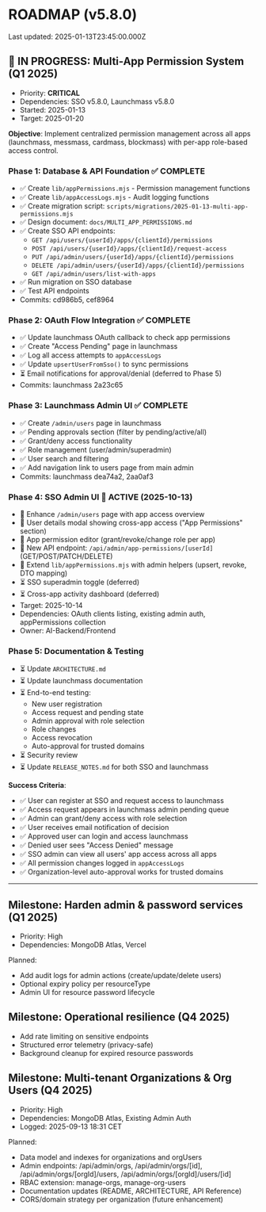 # ROADMAP (v5.8.0)

Last updated: 2025-01-13T23:45:00.000Z

## 🚧 IN PROGRESS: Multi-App Permission System (Q1 2025)
- Priority: **CRITICAL**
- Dependencies: SSO v5.8.0, Launchmass v5.8.0
- Started: 2025-01-13
- Target: 2025-01-20

**Objective**: Implement centralized permission management across all apps (launchmass, messmass, cardmass, blockmass) with per-app role-based access control.

### Phase 1: Database & API Foundation ✅ COMPLETE
- ✅ Create `lib/appPermissions.mjs` - Permission management functions
- ✅ Create `lib/appAccessLogs.mjs` - Audit logging functions
- ✅ Create migration script: `scripts/migrations/2025-01-13-multi-app-permissions.mjs`
- ✅ Design document: `docs/MULTI_APP_PERMISSIONS.md`
- ✅ Create SSO API endpoints:
  - `GET /api/users/{userId}/apps/{clientId}/permissions`
  - `POST /api/users/{userId}/apps/{clientId}/request-access`
  - `PUT /api/admin/users/{userId}/apps/{clientId}/permissions`
  - `DELETE /api/admin/users/{userId}/apps/{clientId}/permissions`
  - `GET /api/admin/users/list-with-apps`
- ✅ Run migration on SSO database
- ✅ Test API endpoints
- Commits: cd986b5, cef8964

### Phase 2: OAuth Flow Integration ✅ COMPLETE
- ✅ Update launchmass OAuth callback to check app permissions
- ✅ Create "Access Pending" page in launchmass
- ✅ Log all access attempts to `appAccessLogs`
- ✅ Update `upsertUserFromSso()` to sync permissions
- ⏳ Email notifications for approval/denial (deferred to Phase 5)
- Commits: launchmass 2a23c65

### Phase 3: Launchmass Admin UI ✅ COMPLETE
- ✅ Create `/admin/users` page in launchmass
- ✅ Pending approvals section (filter by pending/active/all)
- ✅ Grant/deny access functionality
- ✅ Role management (user/admin/superadmin)
- ✅ User search and filtering
- ✅ Add navigation link to users page from main admin
- Commits: launchmass dea74a2, 2aa0af3

### Phase 4: SSO Admin UI 🚧 ACTIVE (2025-10-13)
- 🚧 Enhance `/admin/users` page with app access overview
- 🚧 User details modal showing cross-app access ("App Permissions" section)
- 🚧 App permission editor (grant/revoke/change role per app)
- 🚧 New API endpoint: `/api/admin/app-permissions/[userId]` (GET/POST/PATCH/DELETE)
- 🚧 Extend `lib/appPermissions.mjs` with admin helpers (upsert, revoke, DTO mapping)
- ⏳ SSO superadmin toggle (deferred)
- ⏳ Cross-app activity dashboard (deferred)
- Target: 2025-10-14
- Dependencies: OAuth clients listing, existing admin auth, appPermissions collection
- Owner: AI-Backend/Frontend

### Phase 5: Documentation & Testing
- ⏳ Update `ARCHITECTURE.md`
- ⏳ Update launchmass documentation
- ⏳ End-to-end testing:
  - New user registration
  - Access request and pending state
  - Admin approval with role selection
  - Role changes
  - Access revocation
  - Auto-approval for trusted domains
- ⏳ Security review
- ⏳ Update `RELEASE_NOTES.md` for both SSO and launchmass

**Success Criteria**:
- ✅ User can register at SSO and request access to launchmass
- ✅ Access request appears in launchmass admin pending queue
- ✅ Admin can grant/deny access with role selection
- ✅ User receives email notification of decision
- ✅ Approved user can login and access launchmass
- ✅ Denied user sees "Access Denied" message
- ✅ SSO admin can view all users' app access across all apps
- ✅ All permission changes logged in `appAccessLogs`
- ✅ Organization-level auto-approval works for trusted domains

---

## Milestone: Harden admin & password services (Q1 2025)
- Priority: High
- Dependencies: MongoDB Atlas, Vercel

Planned:
- Add audit logs for admin actions (create/update/delete users)
- Optional expiry policy per resourceType
- Admin UI for resource password lifecycle

## Milestone: Operational resilience (Q4 2025)
- Add rate limiting on sensitive endpoints
- Structured error telemetry (privacy-safe)
- Background cleanup for expired resource passwords

## Milestone: Multi-tenant Organizations & Org Users (Q4 2025)
- Priority: High
- Dependencies: MongoDB Atlas, Existing Admin Auth
- Logged: 2025-09-13 18:31 CET

Planned:
- Data model and indexes for organizations and orgUsers
- Admin endpoints: /api/admin/orgs, /api/admin/orgs/[id], /api/admin/orgs/[orgId]/users, /api/admin/orgs/[orgId]/users/[id]
- RBAC extension: manage-orgs, manage-org-users
- Documentation updates (README, ARCHITECTURE, API Reference)
- CORS/domain strategy per organization (future enhancement)
